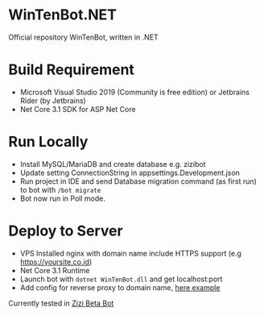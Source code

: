 # WinTenBot.NET
Official repository WinTenBot, written in .NET

# Build Requirement
- Microsoft Visual Studio 2019 (Community is free edition) or Jetbrains Rider (by Jetbrains)
- Net Core 3.1 SDK for ASP Net Core

# Run Locally
- Install MySQL/MariaDB and create database e.g. zizibot
- Update setting ConnectionString in appsettings.Development.json
- Run project in IDE and send Database migration command (as first run) to bot with `/bot migrate`
- Bot now run in Poll mode.

# Deploy to Server
- VPS Installed nginx with domain name include HTTPS support (e.g https://yoursite.co.id)
- Net Core 3.1 Runtime
- Launch bot with `dotnet WinTenBot.dll` and get localhost:port
- Add config for reverse proxy to domain name, [here example](https://www.google.com/search?client=firefox-b-d&q=nginx+reverse+proxy+example)


Currently tested in [Zizi Beta Bot](t.me/MissZiziBetaBot)
